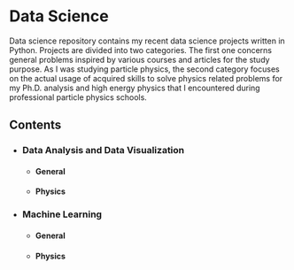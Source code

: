 # Data Science
Data science repository contains my recent data science projects written in Python. Projects are divided into two categories. The first one concerns general problems inspired by various courses and articles for the study purpose. As I was studying particle physics, the second category focuses on the actual usage of acquired skills to solve physics related problems for my Ph.D. analysis and high energy physics that I encountered during professional particle physics schools.

## Contents

- ### Data Analysis and Data Visualization 
  - #### General
  
  - #### Physics

- ### Machine Learning
  - #### General
  
  - #### Physics
